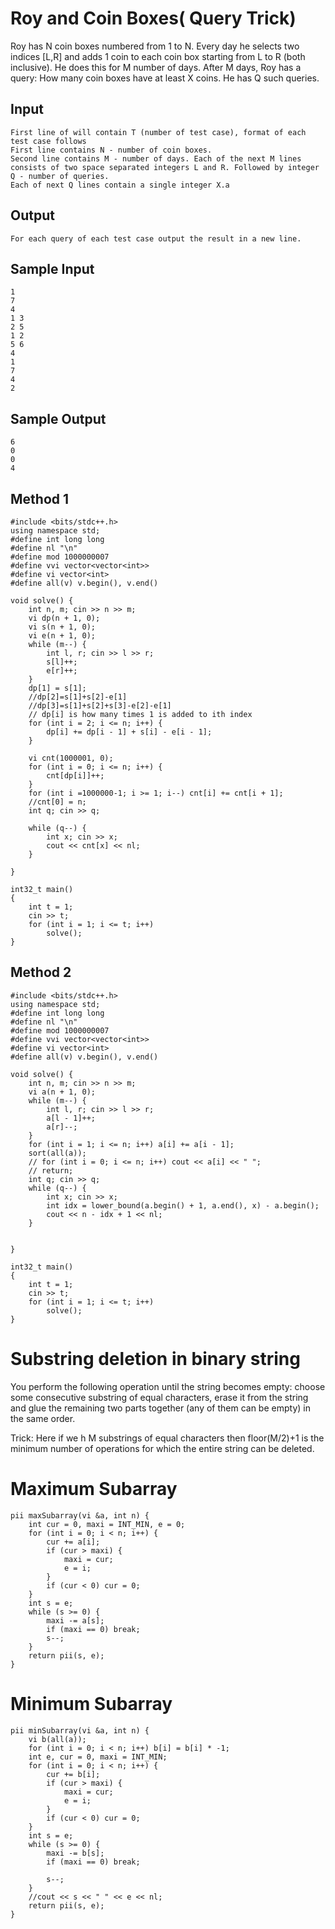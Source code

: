 # Roy and Coin Boxes( Query Trick)

Roy has N coin boxes numbered from 1 to N.
Every day he selects two indices [L,R] and adds 1 coin to each coin box starting from L to R (both inclusive).
He does this for M number of days.
After M days, Roy has a query: How many coin boxes have at least X coins.
He has Q such queries.

## Input

```
First line of will contain T (number of test case), format of each test case follows
First line contains N - number of coin boxes.
Second line contains M - number of days. Each of the next M lines consists of two space separated integers L and R. Followed by integer Q - number of queries.
Each of next Q lines contain a single integer X.a
```

## Output

```
For each query of each test case output the result in a new line.
```

## Sample Input

```
1
7
4
1 3
2 5
1 2
5 6
4
1
7
4
2
```

## Sample Output

```
6
0
0
4
```

## Method 1

```
#include <bits/stdc++.h>
using namespace std;
#define int long long
#define nl "\n"
#define mod 1000000007
#define vvi vector<vector<int>>
#define vi vector<int>
#define all(v) v.begin(), v.end()

void solve() {
    int n, m; cin >> n >> m;
    vi dp(n + 1, 0);
    vi s(n + 1, 0);
    vi e(n + 1, 0);
    while (m--) {
        int l, r; cin >> l >> r;
        s[l]++;
        e[r]++;
    }
    dp[1] = s[1];
    //dp[2]=s[1]+s[2]-e[1]
    //dp[3]=s[1]+s[2]+s[3]-e[2]-e[1]
    // dp[i] is how many times 1 is added to ith index
    for (int i = 2; i <= n; i++) {
        dp[i] += dp[i - 1] + s[i] - e[i - 1];
    }

    vi cnt(1000001, 0);
    for (int i = 0; i <= n; i++) {
        cnt[dp[i]]++;
    }
    for (int i =1000000-1; i >= 1; i--) cnt[i] += cnt[i + 1];
    //cnt[0] = n;
    int q; cin >> q;

    while (q--) {
        int x; cin >> x;
        cout << cnt[x] << nl;
    }

}

int32_t main()
{
    int t = 1;
    cin >> t;
    for (int i = 1; i <= t; i++)
        solve();
}
```

## Method 2

```
#include <bits/stdc++.h>
using namespace std;
#define int long long
#define nl "\n"
#define mod 1000000007
#define vvi vector<vector<int>>
#define vi vector<int>
#define all(v) v.begin(), v.end()

void solve() {
    int n, m; cin >> n >> m;
    vi a(n + 1, 0);
    while (m--) {
        int l, r; cin >> l >> r;
        a[l - 1]++;
        a[r]--;
    }
    for (int i = 1; i <= n; i++) a[i] += a[i - 1];
    sort(all(a));
    // for (int i = 0; i <= n; i++) cout << a[i] << " ";
    // return;
    int q; cin >> q;
    while (q--) {
        int x; cin >> x;
        int idx = lower_bound(a.begin() + 1, a.end(), x) - a.begin();
        cout << n - idx + 1 << nl;
    }


}

int32_t main()
{
    int t = 1;
    cin >> t;
    for (int i = 1; i <= t; i++)
        solve();
}
```
# Substring deletion in binary string
You perform the following operation until the string becomes empty: choose some consecutive substring of equal characters, erase it from the string and glue the remaining two parts together (any of them can be empty) in the same order.

Trick: Here if we h M substrings of equal characters then floor(M/2)+1 is the minimum number of operations for which the entire string can be deleted.
# Maximum Subarray
```
pii maxSubarray(vi &a, int n) {
    int cur = 0, maxi = INT_MIN, e = 0;
    for (int i = 0; i < n; i++) {
        cur += a[i];
        if (cur > maxi) {
            maxi = cur;
            e = i;
        }
        if (cur < 0) cur = 0;
    }
    int s = e;
    while (s >= 0) {
        maxi -= a[s];
        if (maxi == 0) break;
        s--;
    }
    return pii(s, e);
}
```
# Minimum Subarray
```
pii minSubarray(vi &a, int n) {
    vi b(all(a));
    for (int i = 0; i < n; i++) b[i] = b[i] * -1;
    int e, cur = 0, maxi = INT_MIN;
    for (int i = 0; i < n; i++) {
        cur += b[i];
        if (cur > maxi) {
            maxi = cur;
            e = i;
        }
        if (cur < 0) cur = 0;
    }
    int s = e;
    while (s >= 0) {
        maxi -= b[s];
        if (maxi == 0) break;

        s--;
    }
    //cout << s << " " << e << nl;
    return pii(s, e);
}
```
